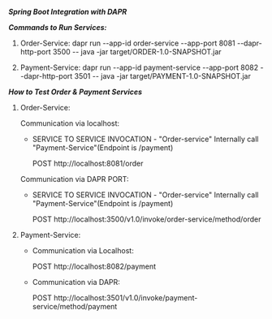 ***********Spring Boot Integration with DAPR***********


  ***********Commands to Run Services:***********

  1. Order-Service:
  dapr run --app-id order-service --app-port 8081 --dapr-http-port 3500 -- java -jar target/ORDER-1.0-SNAPSHOT.jar

  2. Payment-Service:
  dapr run --app-id payment-service --app-port 8082 --dapr-http-port 3501 -- java -jar target/PAYMENT-1.0-SNAPSHOT.jar

***********How to Test Order & Payment Services***********
1. Order-Service:

   Communication via localhost:

   - SERVICE TO SERVICE INVOCATION - "Order-service" Internally call "Payment-Service"(Endpoint is /payment)
   
     POST http://localhost:8081/order                                    
 
    Communication via DAPR PORT:
    - SERVICE TO SERVICE INVOCATION - "Order-service" Internally call "Payment-Service"(Endpoint is /payment)
    
      POST http://localhost:3500/v1.0/invoke/order-service/method/order         

3. Payment-Service:

    - Communication via Localhost:
   
      POST http://localhost:8082/payment

    - Communication via DAPR:
   
      POST http://localhost:3501/v1.0/invoke/payment-service/method/payment
